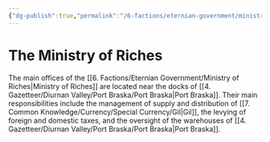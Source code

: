 ```yaml
---
{"dg-publish":true,"permalink":"/6-factions/eternian-government/ministry-of-riches/","noteIcon":""}
---
```


# The Ministry of Riches

The main offices of the [[6. Factions/Eternian Government/Ministry of Riches\|Ministry of Riches]] are located near the docks of [[4. Gazetteer/Diurnan Valley/Port Braska/Port Braska\|Port Braska]]. Their main responsibilities include the management of supply and distribution of [[7. Common Knowledge/Currency/Special Currency/Gil\|Gil]], the levying of foreign and domestic taxes, and the oversight of the warehouses of [[4. Gazetteer/Diurnan Valley/Port Braska/Port Braska\|Port Braska]]. 



